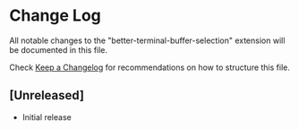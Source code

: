 # Change Log

All notable changes to the "better-terminal-buffer-selection" extension will be documented in this file.

Check [Keep a Changelog](http://keepachangelog.com/) for recommendations on how to structure this file.

## [Unreleased]

- Initial release